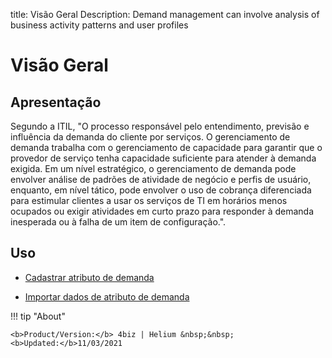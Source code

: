 title: Visão Geral
Description: Demand management can involve analysis of business activity patterns and user profiles
# Visão Geral

Apresentação
----------------

Segundo a ITIL, "O processo responsável pelo entendimento, previsão e influência da demanda do cliente por serviços. O gerenciamento de demanda trabalha com o gerenciamento de capacidade para garantir que o provedor de serviço tenha capacidade suficiente para atender à demanda exigida. Em um nível estratégico, o gerenciamento de demanda pode envolver análise de padrões de atividade de negócio e perfis de usuário, enquanto, em nível tático, pode envolver o uso de cobrança diferenciada para estimular clientes a usar os serviços de TI em horários menos ocupados ou exigir atividades em curto prazo para responder à demanda inesperada ou à falha de um item de configuração.".

Uso
-------

- [Cadastrar atributo de demanda](/pt-br/4biz-helium/processes/demand/use/register-demand-attribute.html)

- [Importar dados de atributo de demanda](/pt-br/4biz-helium/processes/demand/use/import-demand-attibute-data.html)

!!! tip "About"

    <b>Product/Version:</b> 4biz | Helium &nbsp;&nbsp;
    <b>Updated:</b>11/03/2021

